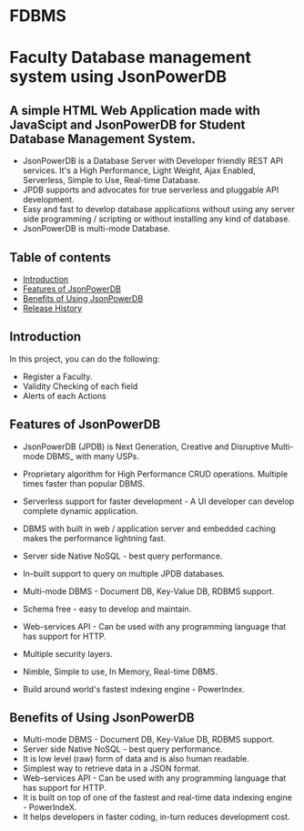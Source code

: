 # FDBMS
# Faculty Database management system using JsonPowerDB
## A simple **HTML Web Application** made with **JavaScipt** and **JsonPowerDB** for **Student Database Management System**.
* JsonPowerDB is a Database Server with Developer friendly REST API services. It's a High Performance, Light Weight, Ajax Enabled, Serverless, Simple to Use, Real-time Database.
* JPDB supports and advocates for true serverless and pluggable API development.
* Easy and fast to develop database applications without using any server side programming / scripting or without installing any kind of database.
* JsonPowerDB is multi-mode Database.

## Table of contents
* [Introduction](#introduction)
* [Features of JsonPowerDB](#features-of-jsonpowerdb)
* [Benefits of Using JsonPowerDB](#benefits-of-using-jsonpowerdb)
* [Release History](#release-history)


## Introduction
In this project, you can do the following:
* Register a Faculty.
* Validity Checking of each field
* Alerts of each Actions 


## Features of JsonPowerDB
* JsonPowerDB (JPDB) is Next Generation, Creative and Disruptive Multi-mode DBMS_ with many USPs.

* Proprietary algorithm for High Performance CRUD operations. Multiple times faster than popular DBMS.

* Serverless support for faster development - A UI developer can develop complete dynamic application.

* DBMS with built in web / application server and embedded caching makes the performance lightning fast.

* Server side Native NoSQL - best query performance.

* In-built support to query on multiple JPDB databases.

* Multi-mode DBMS - Document DB, Key-Value DB, RDBMS support.

* Schema free - easy to develop and maintain.

* Web-services API - Can be used with any programming language that has support for HTTP.

* Multiple security layers.

* Nimble, Simple to use, In Memory, Real-time DBMS.

* Build around world's fastest indexing engine - PowerIndex.


## Benefits of Using JsonPowerDB
- Multi-mode DBMS - Document DB, Key-Value DB, RDBMS support.
- Server side Native NoSQL - best query performance.
- It is low level (raw) form of data and is also human readable.
- Simplest way to retrieve data in a JSON format.
- Web-services API - Can be used with any programming language that has support for HTTP.
- It is built on top of one of the fastest and real-time data indexing engine - PowerIndeX.
- It helps developers in faster coding, in-turn reduces development cost.
